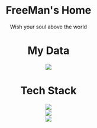 <div align="center">

# FreeMan's Home

Wish your soul above the world

# My Data

<img src="http://github-profile-summary-cards.vercel.app/api/cards/profile-details?username={FreeMan271828}&theme={nord_dark}">

# Tech Stack

  <a href="https://skillicons.dev">
    <img src="https://skillicons.dev/icons?i=c,cpp,java,python,r" />
  </a>
    <br>
  <a href="https://skillicons.dev">
    <img src="https://skillicons.dev/icons?i=html,css,sass,javascript,spring" />
  </a>
    <br>
  <a href="https://skillicons.dev">
    <img src="https://skillicons.dev/icons?i=mysql,redis,git,vscode,md" />
  </a>
